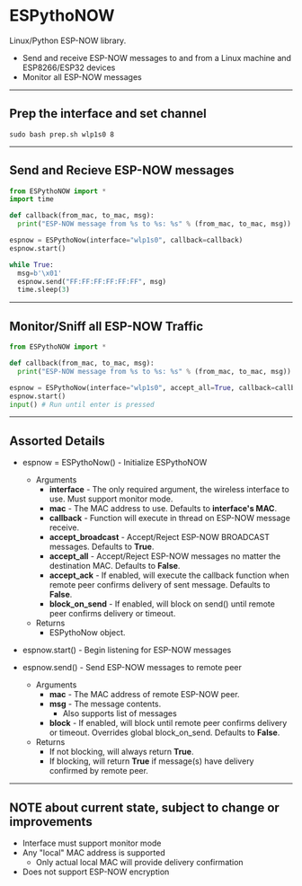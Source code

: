 # ESPythoNOW
Linux/Python ESP-NOW library.

* Send and receive ESP-NOW messages to and from a Linux machine and ESP8266/ESP32 devices
* Monitor all ESP-NOW messages





---
Prep the interface and set channel
---
```
sudo bash prep.sh wlp1s0 8
```





---
Send and Recieve ESP-NOW messages
---
```python
from ESPythoNOW import *
import time

def callback(from_mac, to_mac, msg):
  print("ESP-NOW message from %s to %s: %s" % (from_mac, to_mac, msg))

espnow = ESPythoNow(interface="wlp1s0", callback=callback)
espnow.start()

while True:
  msg=b'\x01'
  espnow.send("FF:FF:FF:FF:FF:FF", msg)
  time.sleep(3)
```





---
Monitor/Sniff all ESP-NOW Traffic
---
```python
from ESPythoNOW import *

def callback(from_mac, to_mac, msg):
  print("ESP-NOW message from %s to %s: %s" % (from_mac, to_mac, msg))

espnow = ESPythoNow(interface="wlp1s0", accept_all=True, callback=callback)
espnow.start()
input() # Run until enter is pressed
```





---
Assorted Details
---
* espnow = ESPythoNow() - Initialize ESPythoNOW 
  * Arguments
    * **interface** - The only required argument, the wireless interface to use. Must support monitor mode.
    * **mac** - The MAC address to use. Defaults to **interface's MAC**.
    * **callback** - Function will execute in thread on ESP-NOW message receive.
    * **accept_broadcast** - Accept/Reject ESP-NOW BROADCAST messages. Defaults to **True**.
    * **accept_all** - Accept/Reject ESP-NOW messages no matter the destination MAC. Defaults to **False**.
    * **accept_ack** - If enabled, will execute the callback function when remote peer confirms delivery of sent message. Defaults to **False**.
    * **block_on_send** - If enabled, will block on send() until remote peer confirms delivery or timeout.
  * Returns
    * ESPythoNow object.
      
* espnow.start() - Begin listening for ESP-NOW messages
        
* espnow.send() - Send ESP-NOW messages to remote peer
  * Arguments
    * **mac** - The MAC address of remote ESP-NOW peer.
    * **msg** - The message contents.
      * Also supports list of messages
    * **block** - If enabled, will block until remote peer confirms delivery or timeout. Overrides global block_on_send. Defaults to **False**.
  * Returns
    * If not blocking, will always return **True**.
    * If blocking, will return **True** if message(s) have delivery confirmed by remote peer.





---
NOTE about current state, subject to change or improvements
---
* Interface must support monitor mode
* Any "local" MAC address is supported
  * Only actual local MAC will provide delivery confirmation
* Does not support ESP-NOW encryption
